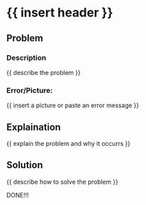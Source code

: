 # {{ insert header }}
## Problem
### Description
{{ describe the problem }} <br />

### Error/Picture:<br />
{{ insert a picture or paste an error message }}

## Explaination
{{ explain the problem and why it occurrs }}

## Solution
{{ describe how to solve the problem }}

DONE!!!

